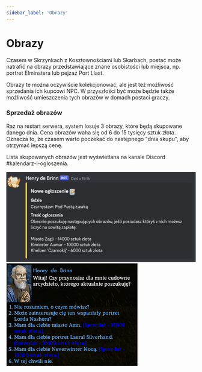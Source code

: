 ```yaml
---
sidebar_label: 'Obrazy'
---
```






# Obrazy

Czasem w Skrzynkach z Kosztownościami lub Skarbach, postać może natrafić na obrazy przedstawiające znane osobistości lub miejsca, np. portret Elminstera lub pejzaż Port Llast.

Obrazy te można oczywiście kolekcjonować, ale jest też możliwość sprzedania ich kupcowi NPC. W przyszłości być może będzie także możliwość umieszczenia tych obrazów w domach postaci graczy.

### Sprzedaż obrazów
Raz na restart serwera, system losuje 3 obrazy, które będą skupowane danego dnia. Cena obrazów waha się od 6 do 15 tysięcy sztuk złota. Oznacza to, że czasem warto poczekać do następnego "dnia skupu", aby otrzymać lepszą cenę.

Lista skupowanych obrazów jest wyświetlana na kanale Discord #kalendarz-i-ogloszenia.

![discord](../../static/img/wiki/wiki-obrazy/obraz-1.png)\
![dialog](../../static/img/wiki/wiki-obrazy/obaz-2.png)
